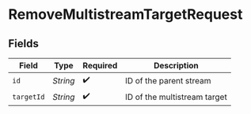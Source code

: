# RemoveMultistreamTargetRequest


## Fields

| Field                        | Type                         | Required                     | Description                  |
| ---------------------------- | ---------------------------- | ---------------------------- | ---------------------------- |
| `id`                         | *String*                     | :heavy_check_mark:           | ID of the parent stream      |
| `targetId`                   | *String*                     | :heavy_check_mark:           | ID of the multistream target |